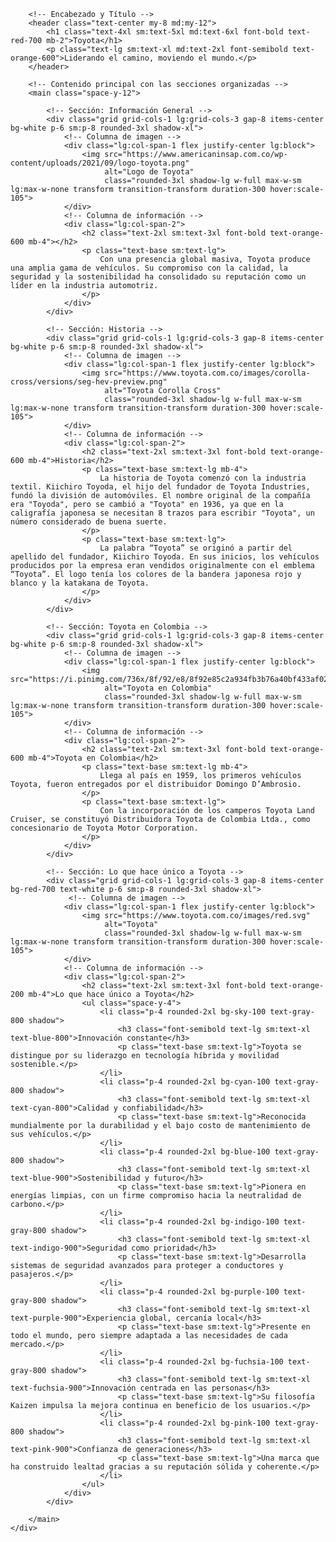<html lang="es">
<head>
    <meta charset="UTF-8">
    <meta name="viewport" content="width=device-width, initial-scale=1.0">
    <title>Toyota - Marca Automotriz</title>
    <!-- Incluir Tailwind CSS -->
    <script src="https://cdn.tailwindcss.com"></script>
    <!-- Configuración de la fuente Inter y el fondo de la página -->
    <style>
        @import url('https://fonts.googleapis.com/css2?family=Inter:wght@400;600;700&display=swap');
        body {
            font-family: 'Inter', sans-serif;
        }
    </style>
</head>
<body class="bg-gray-100 text-gray-800">
    <div class="container mx-auto p-4 sm:p-8 md:p-12 lg:p-16">

        <!-- Encabezado y Título -->
        <header class="text-center my-8 md:my-12">
            <h1 class="text-4xl sm:text-5xl md:text-6xl font-bold text-red-700 mb-2">Toyota</h1>
            <p class="text-lg sm:text-xl md:text-2xl font-semibold text-orange-600">Liderando el camino, moviendo el mundo.</p>
        </header>

        <!-- Contenido principal con las secciones organizadas -->
        <main class="space-y-12">

            <!-- Sección: Información General -->
            <div class="grid grid-cols-1 lg:grid-cols-3 gap-8 items-center bg-white p-6 sm:p-8 rounded-3xl shadow-xl">
                <!-- Columna de imagen -->
                <div class="lg:col-span-1 flex justify-center lg:block">
                    <img src="https://www.americaninsap.com.co/wp-content/uploads/2021/09/logo-toyota.png"
                         alt="Logo de Toyota"
                         class="rounded-3xl shadow-lg w-full max-w-sm lg:max-w-none transform transition-transform duration-300 hover:scale-105">
                </div>
                <!-- Columna de información -->
                <div class="lg:col-span-2">
                    <h2 class="text-2xl sm:text-3xl font-bold text-orange-600 mb-4"></h2>
                    <p class="text-base sm:text-lg">
                        Con una presencia global masiva, Toyota produce una amplia gama de vehículos. Su compromiso con la calidad, la seguridad y la sostenibilidad ha consolidado su reputación como un líder en la industria automotriz.
                    </p>
                </div>
            </div>

            <!-- Sección: Historia -->
            <div class="grid grid-cols-1 lg:grid-cols-3 gap-8 items-center bg-white p-6 sm:p-8 rounded-3xl shadow-xl">
                <!-- Columna de imagen -->
                <div class="lg:col-span-1 flex justify-center lg:block">
                    <img src="https://www.toyota.com.co/images/corolla-cross/versions/seg-hev-preview.png"
                         alt="Toyota Corolla Cross"
                         class="rounded-3xl shadow-lg w-full max-w-sm lg:max-w-none transform transition-transform duration-300 hover:scale-105">
                </div>
                <!-- Columna de información -->
                <div class="lg:col-span-2">
                    <h2 class="text-2xl sm:text-3xl font-bold text-orange-600 mb-4">Historia</h2>
                    <p class="text-base sm:text-lg mb-4">
                        La historia de Toyota comenzó con la industria textil. Kiichiro Toyoda, el hijo del fundador de Toyota Industries, fundó la división de automóviles. El nombre original de la compañía era "Toyoda", pero se cambió a "Toyota" en 1936, ya que en la caligrafía japonesa se necesitan 8 trazos para escribir "Toyota", un número considerado de buena suerte.
                    </p>
                    <p class="text-base sm:text-lg">
                        La palabra “Toyota” se originó a partir del apellido del fundador, Kiichiro Toyoda. En sus inicios, los vehículos producidos por la empresa eran vendidos originalmente con el emblema “Toyota”. El logo tenía los colores de la bandera japonesa rojo y blanco y la katakana de Toyota.
                    </p>
                </div>
            </div>

            <!-- Sección: Toyota en Colombia -->
            <div class="grid grid-cols-1 lg:grid-cols-3 gap-8 items-center bg-white p-6 sm:p-8 rounded-3xl shadow-xl">
                <!-- Columna de imagen -->
                <div class="lg:col-span-1 flex justify-center lg:block">
                    <img src="https://i.pinimg.com/736x/8f/92/e8/8f92e85c2a934fb3b76a40bf433af029.jpg"
                         alt="Toyota en Colombia"
                         class="rounded-3xl shadow-lg w-full max-w-sm lg:max-w-none transform transition-transform duration-300 hover:scale-105">
                </div>
                <!-- Columna de información -->
                <div class="lg:col-span-2">
                    <h2 class="text-2xl sm:text-3xl font-bold text-orange-600 mb-4">Toyota en Colombia</h2>
                    <p class="text-base sm:text-lg mb-4">
                        Llega al país en 1959, los primeros vehículos Toyota, fueron entregados por el distribuidor Domingo D’Ambrosio.
                    </p>
                    <p class="text-base sm:text-lg">
                        Con la incorporación de los camperos Toyota Land Cruiser, se constituyó Distribuidora Toyota de Colombia Ltda., como concesionario de Toyota Motor Corporation.
                    </p>
                </div>
            </div>
            
            <!-- Sección: Lo que hace único a Toyota -->
            <div class="grid grid-cols-1 lg:grid-cols-3 gap-8 items-center bg-red-700 text-white p-6 sm:p-8 rounded-3xl shadow-xl">
                 <!-- Columna de imagen -->
                <div class="lg:col-span-1 flex justify-center lg:block">
                    <img src="https://www.toyota.com.co/images/red.svg"
                         alt="Toyota"
                         class="rounded-3xl shadow-lg w-full max-w-sm lg:max-w-none transform transition-transform duration-300 hover:scale-105">
                </div>
                <!-- Columna de información -->
                <div class="lg:col-span-2">
                    <h2 class="text-2xl sm:text-3xl font-bold text-orange-200 mb-4">Lo que hace único a Toyota</h2>
                    <ul class="space-y-4">
                        <li class="p-4 rounded-2xl bg-sky-100 text-gray-800 shadow">
                            <h3 class="font-semibold text-lg sm:text-xl text-blue-800">Innovación constante</h3>
                            <p class="text-base sm:text-lg">Toyota se distingue por su liderazgo en tecnología híbrida y movilidad sostenible.</p>
                        </li>
                        <li class="p-4 rounded-2xl bg-cyan-100 text-gray-800 shadow">
                            <h3 class="font-semibold text-lg sm:text-xl text-cyan-800">Calidad y confiabilidad</h3>
                            <p class="text-base sm:text-lg">Reconocida mundialmente por la durabilidad y el bajo costo de mantenimiento de sus vehículos.</p>
                        </li>
                        <li class="p-4 rounded-2xl bg-blue-100 text-gray-800 shadow">
                            <h3 class="font-semibold text-lg sm:text-xl text-blue-900">Sostenibilidad y futuro</h3>
                            <p class="text-base sm:text-lg">Pionera en energías limpias, con un firme compromiso hacia la neutralidad de carbono.</p>
                        </li>
                        <li class="p-4 rounded-2xl bg-indigo-100 text-gray-800 shadow">
                            <h3 class="font-semibold text-lg sm:text-xl text-indigo-900">Seguridad como prioridad</h3>
                            <p class="text-base sm:text-lg">Desarrolla sistemas de seguridad avanzados para proteger a conductores y pasajeros.</p>
                        </li>
                        <li class="p-4 rounded-2xl bg-purple-100 text-gray-800 shadow">
                            <h3 class="font-semibold text-lg sm:text-xl text-purple-900">Experiencia global, cercanía local</h3>
                            <p class="text-base sm:text-lg">Presente en todo el mundo, pero siempre adaptada a las necesidades de cada mercado.</p>
                        </li>
                        <li class="p-4 rounded-2xl bg-fuchsia-100 text-gray-800 shadow">
                            <h3 class="font-semibold text-lg sm:text-xl text-fuchsia-900">Innovación centrada en las personas</h3>
                            <p class="text-base sm:text-lg">Su filosofía Kaizen impulsa la mejora continua en beneficio de los usuarios.</p>
                        </li>
                        <li class="p-4 rounded-2xl bg-pink-100 text-gray-800 shadow">
                            <h3 class="font-semibold text-lg sm:text-xl text-pink-900">Confianza de generaciones</h3>
                            <p class="text-base sm:text-lg">Una marca que ha construido lealtad gracias a su reputación sólida y coherente.</p>
                        </li>
                    </ul>
                </div>
            </div>

        </main>
    </div>
</body>
</html>
